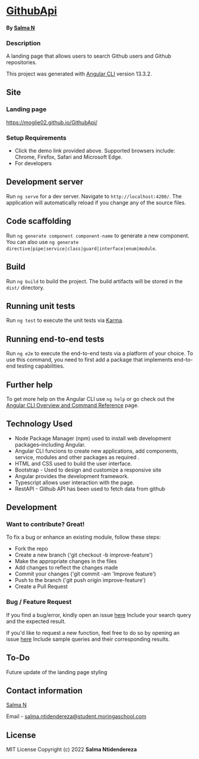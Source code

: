 # [GithubApi](https://moglie02.github.io/GithubApi/)
#### By [Salma N](https://github.com/moglie02)
### Description
A landing page that allows users to search Github users and Github repositories.

This project was generated with [Angular CLI](https://github.com/angular/angular-cli) version 13.3.2.

## Site
### Landing page
https://moglie02.github.io/GithubApi/
### Setup Requirements
* Click the demo link provided above. Supported browsers include: Chrome, Firefox, Safari and Microsoft Edge.
* For developers
## Development server
Run `ng serve` for a dev server. Navigate to `http://localhost:4200/`. The application will automatically reload if you change any of the source files.
## Code scaffolding
Run `ng generate component component-name` to generate a new component. You can also use `ng generate directive|pipe|service|class|guard|interface|enum|module`.
## Build
Run `ng build` to build the project. The build artifacts will be stored in the `dist/` directory.
## Running unit tests
Run `ng test` to execute the unit tests via [Karma](https://karma-runner.github.io).
## Running end-to-end tests
Run `ng e2e` to execute the end-to-end tests via a platform of your choice. To use this command, you need to first add a package that implements end-to-end testing capabilities.
## Further help
To get more help on the Angular CLI use `ng help` or go check out the [Angular CLI Overview and Command Reference](https://angular.io/cli) page.

## Technology Used
* Node Package Manager (npm) used to install web development packages–including Angular.
* Angular CLI funcions to create new applications, add components, service, modules and other packages as required .
* HTML and CSS used to build the user interface.
* Bootstrap - Used to design and customize a responsive site
* Angular provides the development framework.
* Typescript allows user interaction with the page.
* RestAPI - Github API has been used to fetch data from github

## Development
### Want to contribute? Great!
To fix a bug or enhance an existing module, follow these steps:
* Fork the repo
* Create a new branch ('git checkout -b improve-feature')
* Make the appropriate changes in the files
* Add changes to reflect the changes made
* Commit your changes ('git commit -am 'Improve feature')
* Push to the branch ('git push origin improve-feature')
* Create a Pull Request
### Bug / Feature Request
If you find a bug/error, kindly open an issue [here](https://github.com/moglie02/GithubApi/issues/new)
Include your search query and the expected result.

If you'd like to request a new function, feel free to do so by opening an issue [here](https://github.com/moglie02/GithubApi/issues/new)
Include sample queries and their corresponding results.
## To-Do
Future update of the landing page styling
## Contact information
[Salma N](https://github.com/moglie02)

Email - salma.ntidendereza@student.moringaschool.com
## License
MIT License
Copyright (c) 2022 **Salma Ntidendereza**